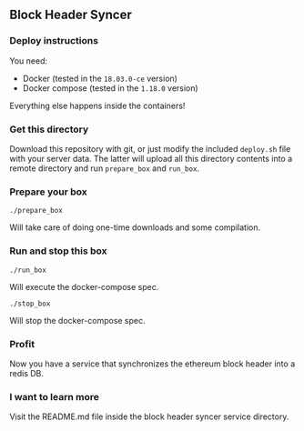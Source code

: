 ## Block Header Syncer

### Deploy instructions

You need:

* Docker (tested in the `18.03.0-ce` version)
* Docker compose (tested in the `1.18.0` version)

Everything else happens inside the containers!

### Get this directory

Download this repository with git, or just modify the included `deploy.sh` file
with your server data. The latter will upload all this directory contents into a
remote directory and run `prepare_box` and `run_box`.

### Prepare your box

	./prepare_box

Will take care of doing one-time downloads and some compilation.

### Run and stop this box

	./run_box

Will execute the docker-compose spec.

	./stop_box

Will stop the docker-compose spec.

### Profit

Now you have a service that synchronizes the ethereum block header into a redis DB.

### I want to learn more

Visit the README.md file inside the block header syncer service directory.